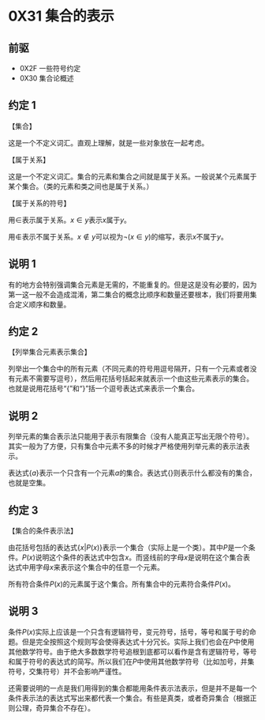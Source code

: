 # 0X31 集合的表示

## 前驱

* 0X2F 一些符号约定
* 0X30 集合论概述

## 约定 1

【集合】

这是一个不定义词汇。直观上理解，就是一些对象放在一起考虑。

【属于关系】

这是一个不定义词汇。集合的元素和集合之间就是属于关系。一般说某个元素属于某个集合。（类的元素和类之间也是属于关系。）

【属于关系的符号】

用$\in$表示属于关系。$x\in y$表示$x$属于$y$。

用$\notin$表示不属于关系。$x\notin y$可以视为$\neg (x\in y)$的缩写，表示$x$不属于$y$。

## 说明 1

有的地方会特别强调集合元素是无需的，不能重复的。但是这是没有必要的，因为第一这一般不会造成混淆，第二集合的概念比顺序和数量还要根本，我们将要用集合定义顺序和数量。

## 约定 2

【列举集合元素表示集合】

列举出一个集合中的所有元素（不同元素的符号用逗号隔开，只有一个元素或者没有元素不需要写逗号），然后用花括号括起来就表示一个由这些元素表示的集合。也就是说用花括号“$\{$”和“$\}$”括一个逗号表达式来表示一个集合。

## 说明 2

列举元素的集合表示法只能用于表示有限集合（没有人能真正写出无限个符号）。其实一般为了方便，只有集合中元素不多的时候才严格使用列举元素的表示法表示。

表达式$\{a\}$表示一个只含有一个元素$a$的集合。表达式$\{\}$则表示什么都没有的集合，也就是空集。

## 约定 3

【集合的条件表示法】

由花括号包括的表达式$\{x|P(x)\}$表示一个集合（实际上是一个类）。其中$P$是一个条件。$P(x)$说明这个条件的表达式中包含$x$。而竖线前的字母$x$是说明在这个集合表达式中用字母$x$来表示这个集合中的任意一个元素。

所有符合条件$P(x)$的元素属于这个集合。所有集合中的元素符合条件$P(x)$。

## 说明 3

条件$P(x)$实际上应该是一个只含有逻辑符号，变元符号，括号，等号和属于号的命题。但是完全按照这个规则写会使得表达式十分冗长。实际上我们也会在$P$中使用其他数学符号。由于绝大多数数学符号追根到底都可以看作是含有逻辑符号，等号和属于符号的表达式的简写。所以我们在$P$中使用其他数学符号（比如加号，并集符号，交集符号）并不会影响严谨性。

还需要说明的一点是我们用得到的集合都能用条件表示法表示，但是并不是每一个条件表示法的表达式写出来都代表一个集合。有些是真类，或者奇异集合（根据正则公理，奇异集合不存在）。
